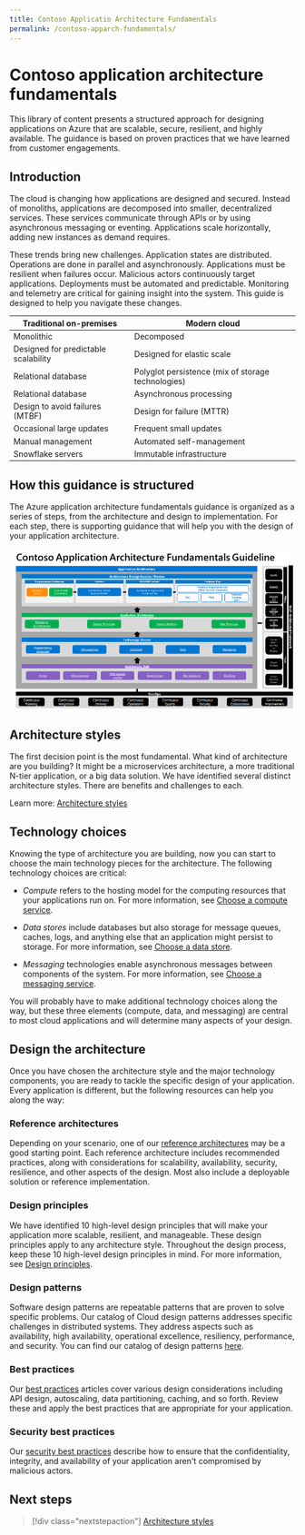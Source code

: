 ```yaml
---
title: Contoso Applicatio Architecture Fundamentals
permalink: /contoso-apparch-fundamentals/
---
```


# Contoso application architecture fundamentals

This library of content presents a structured approach for designing applications on Azure that are scalable, secure, resilient, and highly available. The guidance is based on proven practices that we have learned from customer engagements.

## Introduction

The cloud is changing how applications are designed and secured. Instead of monoliths, applications are decomposed into smaller, decentralized services. These services communicate through APIs or by using asynchronous messaging or eventing. Applications scale horizontally, adding new instances as demand requires.

These trends bring new challenges. Application states are distributed. Operations are done in parallel and asynchronously. Applications must be resilient when failures occur. Malicious actors continuously target applications. Deployments must be automated and predictable. Monitoring and telemetry are critical for gaining insight into the system. This guide is designed to help you navigate these changes.

| Traditional on-premises              	| Modern cloud                                       	|
|--------------------------------------	|----------------------------------------------------	|
| Monolithic                           	| Decomposed                                         	|
| Designed for predictable scalability 	| Designed for elastic scale                         	|
| Relational database                  	| Polyglot persistence (mix of storage technologies) 	|
| Relational database                  	| Asynchronous processing                            	|
| Design to avoid failures (MTBF)      	| Design for failure (MTTR)                          	|
| Occasional large updates             	| Frequent small updates                             	|
| Manual management                    	| Automated self-management                          	|
| Snowflake servers                    	| Immutable infrastructure                           	|

## How this guidance is structured

The Azure application architecture fundamentals guidance is organized as a series of steps, from the architecture and design to implementation. For each step, there is supporting guidance that will help you with the design of your application architecture.

![Diagram that shows the structure of this guide, with the sections of this article represented in a flow diagram.](./images/app.png)

## Architecture styles

The first decision point is the most fundamental. What kind of architecture are you building? It might be a microservices architecture, a more traditional N-tier application, or a big data solution. We have identified several distinct architecture styles. There are benefits and challenges to each.

Learn more: [Architecture styles](/architecture-styles/)

## Technology choices

Knowing the type of architecture you are building, now you can start to choose the main technology pieces for the architecture. The following technology choices are critical:

- *Compute* refers to the hosting model for the computing resources that your applications run on. For more information, see [Choose a compute service](/technology-choices/compute-decision-tree/).

- *Data stores* include databases but also storage for message queues, caches, logs, and anything else that an application might persist to storage. For more information, see [Choose a data store](/technology-choices/data-store-overview/).

- *Messaging* technologies enable asynchronous messages between components of the system. For more information, see [Choose a messaging service](/technology-choices/messaging/).

You will probably have to make additional technology choices along the way, but these three elements (compute, data, and messaging) are central to most cloud applications and will determine many aspects of your design.

## Design the architecture

Once you have chosen the architecture style and the major technology components, you are ready to tackle the specific design of your application. Every application is different, but the following resources can help you along the way:

### Reference architectures

Depending on your scenario, one of our [reference architectures](/azure/architecture/architectures/?filter=reference-architecture) may be a good starting point. Each reference architecture includes recommended practices, along with considerations for scalability, availability, security, resilience, and other aspects of the design. Most also include a deployable solution or reference implementation.

### Design principles

We have identified 10 high-level design principles that will make your application more scalable, resilient, and manageable. These design principles apply to any architecture style. Throughout the design process, keep these 10 high-level design principles in mind. For more information, see [Design principles](./design-principles/).

### Design patterns

Software design patterns are repeatable patterns that are proven to solve specific problems. Our catalog of Cloud design patterns addresses specific challenges in distributed systems. They address aspects such as availability, high availability, operational excellence, resiliency, performance, and security. You can find our catalog of design patterns [here](../patterns/).

### Best practices

Our [best practices](/azure/architecture/best-practices) articles cover various design considerations including API design, autoscaling, data partitioning, caching, and so forth. Review these and apply the best practices that are appropriate for your application.

### Security best practices

Our [security best practices](/security/compass/applications-services) describe how to ensure that the confidentiality, integrity, and availability of your application aren't compromised by malicious actors.

## Next steps

> [!div class="nextstepaction"]
> [Architecture styles](./architecture-styles/)
